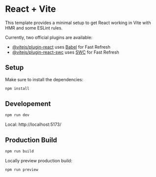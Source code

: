 # React + Vite

This template provides a minimal setup to get React working in Vite with HMR and some ESLint rules.

Currently, two official plugins are available:

- [@vitejs/plugin-react](https://github.com/vitejs/vite-plugin-react/blob/main/packages/plugin-react/README.md) uses [Babel](https://babeljs.io/) for Fast Refresh
- [@vitejs/plugin-react-swc](https://github.com/vitejs/vite-plugin-react-swc) uses [SWC](https://swc.rs/) for Fast Refresh


## Setup

Make sure to install the dependencies:

```bash
npm install
```

## Developement

```bash
npm run dev
```

Local: http://localhost:5173/

## Production Build

```bash
npm run build
```

Locally preview production build:

```bash
npm run preview
```

